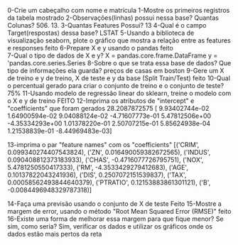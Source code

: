  0-Crie um cabeçalho com nome e matrícula
1-Mostre os primeiros registros da tabela
	mostrado
2-Observações(linhas) possui nessa base? Quantas Colunas?
	506. 13.
3-Quantas Features Possui?
	13
4-Qual é o campo Target(respostas) dessa base?
	 LSTAT
5-Usando a biblioteca de visualização seaborn, plote o gráfico que mostra a relação entre as features e responses
	feito
6-Prepare X e y usando o pandas
 	feito	
7-Qual o tipo de dados de X e y?
X  = pandas.core.frame.DataFrame
	y = 'pandas.core.series.Series
8-Sobre o que se trata essa base de dados? Que tipo de informações ela guarda?
	preços de casas em boston
9-Gere um X de treino e y de treino, X de teste e y da base (Split Train/Test)
	feito
10-Qual o percentual gerado para criar o conjunto de treino e o conjunto de teste?
	75%
11-Usando modelo de regressão linear do sklearn, treine o modelo com o X e y de treino
	FEITO
12-Imprima os atributos de "intercept" e "coefficients" que foram gerados
28.2087872575
[  9.93402744e-02   1.64900594e-02   9.04088124e-02  -4.71607773e-01
   5.47812506e+00  -4.35334293e+00   1.01378220e-01   2.50707215e-01
   5.85624938e-04   1.21538839e-01  -8.44969483e-03]

13-imprima o par "feature names" com os "coefficients"
[('CRIM', 0.099340274407543824),
	 ('ZN', 0.016490059382672565),
 	('INDUS', 0.090408812373183933),
 	('CHAS', -0.4716077726795751),
 	('NOX', 5.4781250550417333),
 	('RM', -4.3533429279412683),
 	('AGE', 0.10137822043241936),
 	('DIS', 0.2507072151539837),
 	('TAX', 0.00058562493844640379),
 	('PTRATIO', 0.12153883861301121),
 	('B', -0.0084496948329787318)]

14-Faça uma previsão usando o conjunto de X de teste
	Feito
15-Mostre a margem de error, usando o método "Root Mean Squared Error (RMSE)"
	feito
16-Existe uma forma de melhorar essa margem para que fique menor? Se sim, como seria?
	Sim, verificar os dados e utilizar os gráficos onde os dados estão mais pertos da reta
